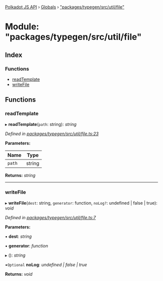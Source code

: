 [Polkadot JS API](../README.md) › [Globals](../globals.md) › ["packages/typegen/src/util/file"](_packages_typegen_src_util_file_.md)

# Module: "packages/typegen/src/util/file"

## Index

### Functions

* [readTemplate](_packages_typegen_src_util_file_.md#readtemplate)
* [writeFile](_packages_typegen_src_util_file_.md#writefile)

## Functions

###  readTemplate

▸ **readTemplate**(`path`: string): *string*

*Defined in [packages/typegen/src/util/file.ts:23](https://github.com/polkadot-js/api/blob/df229ffb8a/packages/typegen/src/util/file.ts#L23)*

**Parameters:**

Name | Type |
------ | ------ |
`path` | string |

**Returns:** *string*

___

###  writeFile

▸ **writeFile**(`dest`: string, `generator`: function, `noLog?`: undefined | false | true): *void*

*Defined in [packages/typegen/src/util/file.ts:7](https://github.com/polkadot-js/api/blob/df229ffb8a/packages/typegen/src/util/file.ts#L7)*

**Parameters:**

▪ **dest**: *string*

▪ **generator**: *function*

▸ (): *string*

▪`Optional`  **noLog**: *undefined | false | true*

**Returns:** *void*

